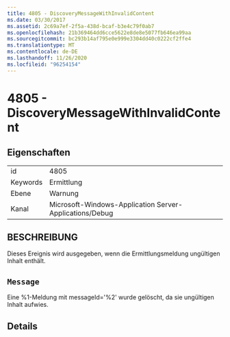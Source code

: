 ```yaml
---
title: 4805 - DiscoveryMessageWithInvalidContent
ms.date: 03/30/2017
ms.assetid: 2c69a7ef-2f5a-438d-bcaf-b3e4c79f0ab7
ms.openlocfilehash: 21b369464dd6cce5622e8de8e5077fb646ea99aa
ms.sourcegitcommit: bc293b14af795e0e999e3304dd40c0222cf2ffe4
ms.translationtype: MT
ms.contentlocale: de-DE
ms.lasthandoff: 11/26/2020
ms.locfileid: "96254154"
---
```

# <a name="4805---discoverymessagewithinvalidcontent"></a>4805 - DiscoveryMessageWithInvalidContent

## <a name="properties"></a>Eigenschaften  
  
|||  
|-|-|  
|id|4805|  
|Keywords|Ermittlung|  
|Ebene|Warnung|  
|Kanal|Microsoft-Windows-Application Server-Applications/Debug|  
  
## <a name="description"></a>BESCHREIBUNG  

 Dieses Ereignis wird ausgegeben, wenn die Ermittlungsmeldung ungültigen Inhalt enthält.  
  
## <a name="message"></a>`Message`  

 Eine %1-Meldung mit messageId='%2' wurde gelöscht, da sie ungültigen Inhalt aufwies.  
  
## <a name="details"></a>Details
